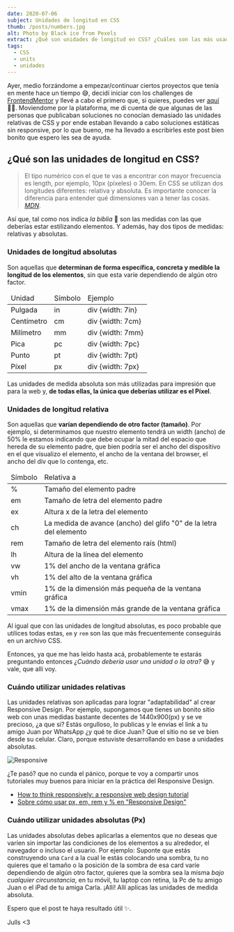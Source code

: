 ```yaml
---
date: 2020-07-06
subject: Unidades de longitud en CSS
thumb: /posts/numbers.jpg
alt: Photo by Black ice from Pexels
extract: ¿Qué son unidades de longitud en CSS? ¿Cuáles son las más usadas? ¿En qué caso debo usar las unidades relativas y cuando debo emplear las absolutas? 🤔 Estas y otras dudas menos relevantes resueltas desde la voz de una personita que un día estuvo igual de perdida 😄.
tags:
  - CSS
  - units
  - unidades
---
```


Ayer, medio forzándome a empezar/continuar ciertos proyectos que tenía en mente hace un tiempo 😅, decidí iniciar con los challenges de [FrontendMentor](https://frontendmentor.io) y llevé a cabo el primero que, si quieres, puedes ver [aquí](https://article-preview-component-phi.vercel.app/) 👩‍💻.
Moviendome por la plataforma, me di cuenta de que algunas de las personas que publicaban soluciones no conocían demasiado las unidades relativas de CSS y por ende estaban llevando a cabo soluciones estáticas sin responsive, por lo que bueno, me ha llevado a escribirles este post bien bonito que espero les sea de ayuda.

## ¿Qué son las unidades de longitud en CSS?
> El tipo numérico con el que te vas a encontrar con mayor frecuencia es length, por ejemplo, 10px (píxeles) o 30em. En CSS se utilizan dos longitudes diferentes: relativa y absoluta. Es importante conocer la diferencia para entender qué dimensiones van a tener las cosas.
> [*MDN*](https://developer.mozilla.org/es/docs/Learn/CSS/Building_blocks/Valores_y_unidades_CSS, 'La biblia del programador').

Así que, tal como nos indica *la biblia* 🤲 son las medidas con las que deberías estar estilizando elementos. Y además, hay dos tipos de medidas: relativas y absolutas.

### Unidades de longitud absolutas
Son aquellas que **determinan de forma específica, concreta y medible la longitud de los elementos**, sin que esta varíe dependiendo de algún otro factor.

<table>
<thead>
<tr>
<td>Unidad</td>
<td>Símbolo</td>
<td>Ejemplo</td>
</tr>
</thead>
<tbody>
<tr>
<td>Pulgada</td>
<td>in</td>
<td>div {width: 7in}</td>
</tr>
<tr>
<td>Centímetro</td>
<td>cm</td>
<td>div {width: 7cm}</td>
</tr>
<tr>
<td>Milímetro</td>
<td>mm</td>
<td>div {width: 7mm}</td>
</tr>
<tr>
<td>Pica</td>
<td>pc</td>
<td>div {width: 7pc}</td>
</tr>
<tr>
<td>Punto</td>
<td>pt</td>
<td>div {width: 7pt}</td>
</tr>
<tr>
<td>Píxel</td>
<td>px</td>
<td>div {width: 7px}</td>
</tr>
</tbody>
</table>

Las unidades de medida absoluta son más utilizadas para impresión que para la web y, **de todas ellas, la única que deberías utilizar es el Píxel**.

### Unidades de longitud relativa
Son aquellas que **varían dependiendo de otro factor (tamaño)**. Por ejemplo, si determinamos que nuestro elemento tendrá un width (ancho) de 50% le estamos indicando que debe ocupar la mitad del espacio que hereda de su elemento padre, que bien podría ser el ancho del dispositivo en el que visualizo el elemento, el ancho de la ventana del browser, el ancho del div que lo contenga, etc.

<table>
<thead>
<tr>
<td>Símbolo</td>
<td>Relativa a</td>
</tr>
</thead>
<tbody>
<tr>
<td>%</td>
<td>Tamaño del elemento padre</td>
</tr>
<tr>
<td>em</td>
<td>Tamaño de letra del elemento padre</td>
</tr>
<tr>
<td>ex</td>
<td>Altura x de la letra del elemento</td>
</tr>
<tr>
<td>ch</td>
<td>La medida de avance (ancho) del glifo "0" de la letra del elemento</td>
</tr>
<tr>
<td>rem</td>
<td>Tamaño de letra del elemento raís (html)</td>
</tr>
<tr>
<td>lh</td>
<td>Altura de la línea del elemento</td>
</tr>
<tr>
<td>vw</td>
<td>1% del ancho de la ventana gráfica</td>
</tr>
<tr>
<td>vh</td>
<td>1% del alto de la ventana gráfica</td>
</tr>
<tr>
<td>vmin</td>
<td>1% de la dimensión más pequeña de la ventana gráfica</td>
</tr>
<tr>
<td>vmax</td>
<td>1% de la dimensión más grande de la ventana gráfica</td>
</tr>
</tbody>
</table>

Al igual que con las unidades de longitud absolutas, es poco probable que utilices todas estas, `em` y `rem` son las que más frecuentemente conseguirás en un archivo CSS.

Entonces, ya que me has leído hasta acá, probablemente te estarás preguntando entonces *¿Cuándo debería usar una unidad o la otra?*  😅 y vale, que allí voy. 

### Cuándo utilizar unidades relativas

Las unidades relativas son aplicadas para lograr "adaptabilidad" al crear Responsive Design. Por ejemplo, supongamos que tienes un bonito sitio web con unas medidas bastante decentes de 1440x900(px) y se ve precioso, ¿a que si? Estás orgulloso, lo publicas y le envías el link a tu amigo Juan por WhatsApp ¿y qué te dice Juan? Que el sitio no se ve bien desde su celular. Claro, porque estuviste desarrollando en base a unidades absolutas.

![Responsive](/posts/responsive.gif)

¿Te pasó? que no cunda el pánico, porque te voy a compartir unos tutoriales muy buenos para iniciar en la práctica del Responsive Design.

- [How to think responsively: a responsive web design tutorial](https://www.freecodecamp.org/news/how-to-start-thinking-responsively/)
- [Sobre cómo usar px, em, rem y % en "Responsive Design"](https://abalozz.es/sobre-como-usar-px-em-rem-y-percent-en-responsive-design/)

### Cuándo utilizar unidades absolutas (Px)

Las unidades absolutas debes aplicarlas a elementos que no deseas que varíen sin importar las condiciones de los elementos a su alrededor, el navegador o incluso el usuario. Por ejemplo: Suponte que estás construyendo una `Card` a la cual le estás colocando una sombra, tu no quieres que el tamaño o la posición de la sombra de esa card varíe dependiendo de algún otro factor, quieres que la sombra sea la misma _bajo cualquier circunstancia_, en tu móvil, tu laptop con retina, la Pc de tu amigo Juan o el iPad de tu amiga Carla. ¡Allí! Allí aplicas las unidades de medida absoluta.

Espero que el post te haya resultado útil ✨.

Julls <3